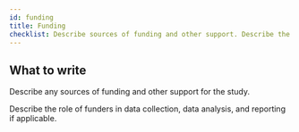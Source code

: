 ```yaml
---
id: funding
title: Funding
checklist: Describe sources of funding and other support. Describe the role of funders in data collection, interpretation, and reporting.
---
```


## What to write

Describe any sources of funding and other support for the study.

Describe the role of funders in data collection, data analysis, and reporting if applicable.
